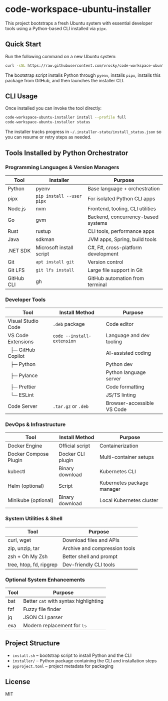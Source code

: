 # code-workspace-ubuntu-installer

This project bootstraps a fresh Ubuntu system with essential developer tools using a Python-based CLI installed via `pipx`.

## Quick Start

Run the following command on a new Ubuntu system:

```bash
curl -sSL https://raw.githubusercontent.com/vrocky/code-workspace-ubuntu-installer/main/install.sh | bash
```

The bootstrap script installs Python through `pyenv`, installs `pipx`, installs this package from GitHub, and then launches the installer CLI.

## CLI Usage

Once installed you can invoke the tool directly:

```bash
code-workspace-ubuntu-installer install --profile full
code-workspace-ubuntu-installer status
```

The installer tracks progress in `~/.installer-state/install_status.json` so you can resume or retry steps as needed.

## Tools Installed by Python Orchestrator

### Programming Languages & Version Managers

| Tool | Installer | Purpose |
|------|-----------|---------|
| Python | pyenv | Base language + orchestration |
| pipx | `pip install --user pipx` | For isolated Python CLI apps |
| Node.js | nvm | Frontend, tooling, CLI utilities |
| Go | gvm | Backend, concurrency-based systems |
| Rust | rustup | CLI tools, performance apps |
| Java | sdkman | JVM apps, Spring, build tools |
| .NET SDK | Microsoft install script | C#, F#, cross-platform development |
| Git | `apt install git` | Version control |
| Git LFS | `git lfs install` | Large file support in Git |
| GitHub CLI | gh | GitHub automation from terminal |

### Developer Tools

| Tool | Install Method | Purpose |
|------|---------------|---------|
| Visual Studio Code | `.deb` package | Code editor |
| VS Code Extensions | `code --install-extension` | Language and dev tooling |
| &nbsp;&nbsp;├─ GitHub Copilot | | AI-assisted coding |
| &nbsp;&nbsp;├─ Python | | Python dev |
| &nbsp;&nbsp;├─ Pylance | | Python language server |
| &nbsp;&nbsp;├─ Prettier | | Code formatting |
| &nbsp;&nbsp;└─ ESLint | | JS/TS linting |
| Code Server | `.tar.gz` or `.deb` | Browser-accessible VS Code |

### DevOps & Infrastructure

| Tool | Install Method | Purpose |
|------|---------------|---------|
| Docker Engine | Official script | Containerization |
| Docker Compose Plugin | Docker CLI plugin | Multi-container setups |
| kubectl | Binary download | Kubernetes CLI |
| Helm (optional) | Script | Kubernetes package manager |
| Minikube (optional) | Binary download | Local Kubernetes cluster |

### System Utilities & Shell

| Tool | Purpose |
|------|---------|
| curl, wget | Download files and APIs |
| zip, unzip, tar | Archive and compression tools |
| zsh + Oh My Zsh | Better shell and prompt |
| tree, htop, fd, ripgrep | Dev-friendly CLI tools |

### Optional System Enhancements

| Tool | Purpose |
|------|---------|
| bat | Better `cat` with syntax highlighting |
| fzf | Fuzzy file finder |
| jq | JSON CLI parser |
| exa | Modern replacement for `ls` |

## Project Structure

- `install.sh` – bootstrap script to install Python and the CLI
- `installer/` – Python package containing the CLI and installation steps
- `pyproject.toml` – project metadata for packaging

## License

MIT
